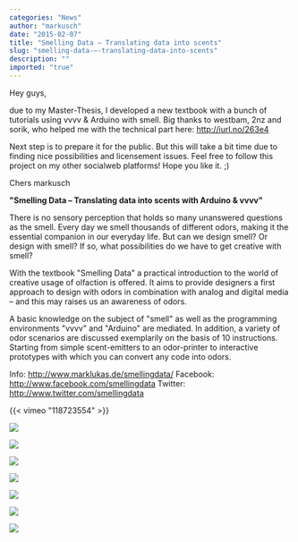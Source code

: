 ```yaml
---
categories: "News"
author: "markusch"
date: "2015-02-07"
title: "Smelling Data – Translating data into scents"
slug: "smelling-data-–-translating-data-into-scents"
description: ""
imported: "true"
---
```



Hey guys,

due to my Master-Thesis, I developed a new textbook with a bunch of tutorials using vvvv & Arduino with smell. Big thanks to westbam, 2nz and sorik, who helped me with the technical part here: http://iurl.no/263e4

Next step is to prepare it for the public. But this will take a bit time due to finding nice possibilities and licensement issues. Feel free to follow this project on my other socialweb platforms! Hope you like it. ;)

Chers
markusch


**"Smelling Data – Translating data into scents with Arduino & vvvv"**

There is no sensory perception that holds so many unanswered questions as the smell. Every day we smell thousands of different odors, making it the essential companion in our everyday life. But can we design smell? Or design with smell? If so, what possibilities do we have to get creative with smell? 

With the textbook "Smelling Data" a practical introduction to the world of creative usage of olfaction is offered. It aims to provide designers a first approach to design with odors in combination with analog and digital media – and this may raises us an awareness of odors.

A basic knowledge on the subject of "smell" as well as the programming environments "vvvv" and "Arduino" are mediated. In addition, a variety of odor scenarios are discussed exemplarily on the basis of 10 instructions. Starting from simple scent-emitters to an odor-printer to interactive prototypes with which you can convert any code into odors.

Info: http://www.marklukas.de/smellingdata/
Facebook: http://www.facebook.com/smellingdata
Twitter: http://www.twitter.com/smellingdata


{{< vimeo "118723554" >}}

![](SD_1_01_0.jpg) 

![](SD_2_01_0.jpg) 

![](SD_Detail_03.jpg) 

![](SD_4_01_0.jpg) 

![](SD_5_03_0.jpg) 

![](SD_5_00_0.jpg) 

![](00_Smelling_Data_01.jpg) 




